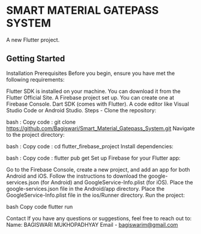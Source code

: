 # SMART MATERIAL GATEPASS SYSTEM

A new Flutter project.

## Getting Started

Installation
Prerequisites
Before you begin, ensure you have met the following requirements:

Flutter SDK is installed on your machine. You can download it from the Flutter Official Site.
A Firebase project set up. You can create one at Firebase Console.
Dart SDK (comes with Flutter).
A code editor like Visual Studio Code or Android Studio.
Steps -
Clone the repository:

bash :
Copy code :
git clone https://github.com/Bagiswari/Smart_Material_Gatepass_System.git
Navigate to the project directory:

bash :
Copy code :
cd flutter_firebase_project
Install dependencies:

bash :
Copy code :
flutter pub get
Set up Firebase for your Flutter app:

Go to the Firebase Console, create a new project, and add an app for both Android and iOS.
Follow the instructions to download the google-services.json (for Android) and GoogleService-Info.plist (for iOS).
Place the google-services.json file in the Android/app directory.
Place the GoogleService-Info.plist file in the ios/Runner directory.
Run the project:

bash
Copy code
flutter run

Contact
If you have any questions or suggestions, feel free to reach out to:
Name: BAGISWARI MUKHOPADHYAY
Email - bagiswarim@gmail.com


